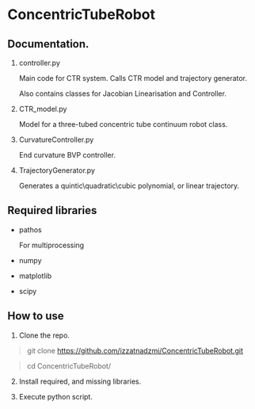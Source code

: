 # ConcentricTubeRobot

## Documentation.

1. controller.py

    Main code for CTR system. Calls CTR model and trajectory generator.
    
    Also contains classes for Jacobian Linearisation and Controller.

2. CTR_model.py

    Model for a three-tubed concentric tube continuum robot class.
    
3. CurvatureController.py

    End curvature BVP controller.

4. TrajectoryGenerator.py

    Generates a quintic\quadratic\cubic polynomial, or linear trajectory.


## Required libraries

- pathos

    For multiprocessing
    
- numpy

- matplotlib

- scipy

## How to use

1. Clone the repo.

> git clone https://github.com/izzatnadzmi/ConcentricTubeRobot.git

> cd ConcentricTubeRobot/

2. Install required, and missing libraries.

3. Execute python script.
